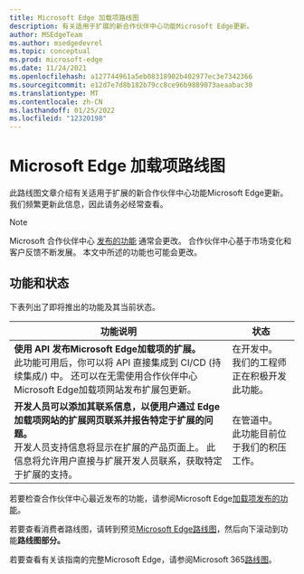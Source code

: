 ```yaml
---
title: Microsoft Edge 加载项路线图
description: 有关适用于扩展的新合作伙伴中心功能Microsoft Edge更新。
author: MSEdgeTeam
ms.author: msedgedevrel
ms.topic: conceptual
ms.prod: microsoft-edge
ms.date: 11/24/2021
ms.openlocfilehash: a127744961a5eb08318902b402977ec3e7342366
ms.sourcegitcommit: e12d7e7d8b182b79cc8ce96b9889073aeaabac30
ms.translationtype: MT
ms.contentlocale: zh-CN
ms.lasthandoff: 01/25/2022
ms.locfileid: "12320198"
---
```

# <a name="microsoft-edge-add-ons-roadmap"></a>Microsoft Edge 加载项路线图

此路线图文章介绍有关适用于扩展的新合作伙伴中心功能Microsoft Edge更新。  我们频繁更新此信息，因此请务必经常查看。

> [!NOTE]
> Microsoft 合作伙伴中心 [发布的功能](https://partner.microsoft.com/dashboard/home) 通常会更改。  合作伙伴中心基于市场变化和客户反馈不断发展。  本文中所述的功能也可能会更改。


<!-- ====================================================================== -->
## <a name="features-and-status"></a>功能和状态

下表列出了即将推出的功能及其当前状态。

| 功能说明 | 状态 |
| --- | --- |
| **使用 API 发布Microsoft Edge加载项的扩展。**<br/>  此功能可用后，你可以将 API 直接集成到 CI/CD (持续集成/) 中。  还可以在无需使用合作伙伴中心Microsoft Edge加载项网站发布扩展包更新。 | 在开发中。<br/> 我们的工程师正在积极开发此功能。 |
| **开发人员可以添加其联系信息，以便用户通过 Edge 加载项网站的扩展网页联系并报告特定于扩展的问题。**<br/>  开发人员支持信息将显示在扩展的产品页面上。  此信息将允许用户直接与扩展开发人员联系，获取特定于扩展的支持。 | 在管道中。<br/> 此功能目前位于我们的积压工作。 |

若要检查合作伙伴中心最近发布的功能，请参阅Microsoft Edge[加载项发布的功能](released-features.md)。

若要查看消费者路线图，请转到预览[Microsoft Edge路线图](https://www.microsoftedgeinsider.com/whats-next)，然后向下滚动到功能**路线图部分。** 

若要查看有关该指南的完整Microsoft Edge，请参阅Microsoft 365[路线图](https://www.microsoft.com/microsoft-365/roadmap?filters=Microsoft%20Edge)。
